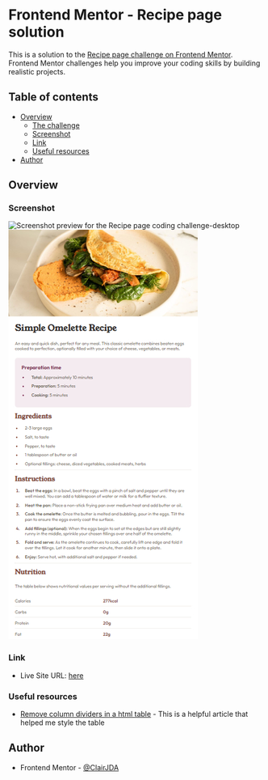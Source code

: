 # Frontend Mentor - Recipe page solution

This is a solution to the [Recipe page challenge on Frontend Mentor](https://www.frontendmentor.io/challenges/recipe-page-KiTsR8QQKm). Frontend Mentor challenges help you improve your coding skills by building realistic projects. 

## Table of contents

- [Overview](#overview)
  - [The challenge](#the-challenge)
  - [Screenshot](#screenshot)
  - [Link](#links)
  - [Useful resources](#useful-resources)
- [Author](#author)

## Overview

### Screenshot

![Screenshot preview for the Recipe page coding challenge-desktop](./screenshot/desktop-preview.jpg)
![Screenshot preview for the Recipe page coding challenge-mobile](./screenshot/mobile-preview.jpg)

### Link

- Live Site URL: [here](https://65d779a2568a590cd1fcb41b--leafy-chebakia-9118ed.netlify.app/)

### Useful resources

- [Remove column dividers in a html table](https://stackoverflow.com/questions/3331111/remove-column-dividers-in-a-html-table) - This is a helpful article that helped me style the table

## Author

- Frontend Mentor - [@ClairJDA](https://www.frontendmentor.io/profile/ClairJDA)